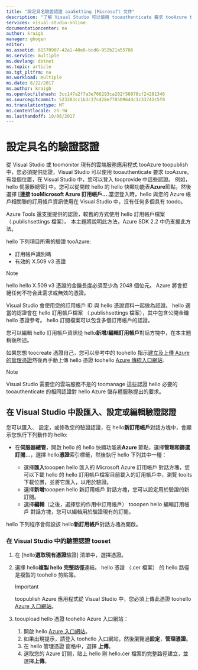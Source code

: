 ```yaml
---
title: "設定具名驗證認證 aaaSetting |Microsoft 文件"
description: "了解 Visual Studio 可以使用 tooauthenticate 要求 tooAzure toopublish 從 Visual Studio 或 toomonitor 的現有應用程式 tooAzure tootooprovide 認證如何雲端服務... "
services: visual-studio-online
documentationcenter: na
author: kraigb
manager: ghogen
editor: 
ms.assetid: 61570907-42a1-40e8-bcd6-952b21a55786
ms.service: multiple
ms.devlang: dotnet
ms.topic: article
ms.tgt_pltfrm: na
ms.workload: multiple
ms.date: 8/22/2017
ms.author: kraigb
ms.openlocfilehash: 3cc147a2f7a3e766293ca282f56078cf24281346
ms.sourcegitcommit: 523283cc1b3c37c428e77850964dc1c33742c5f0
ms.translationtype: MT
ms.contentlocale: zh-TW
ms.lasthandoff: 10/06/2017
---
```

# <a name="setting-up-named-authentication-credentials"></a>設定具名的驗證認證
從 Visual Studio 或 toomonitor 現有的雲端服務應用程式 tooAzure toopublish 中，您必須提供認證，Visual Studio 可以使用 tooauthenticate 要求 tooAzure。 有幾個位置，在 Visual Studio 中，您可以登入 tooprovide 中這些認證。 例如，hello 伺服器總管] 中，您可以從開啟 hello 的 hello 快顯功能表**Azure**節點，然後選擇 [**連接 tooMicrosoft Azure 訂用帳戶...**.當您登入時，hello 與您的 Azure 帳戶相關聯的訂用帳戶資訊使用在 Visual Studio 中，沒有任何多個具有 toodo。

Azure Tools 還支援提供的認證，較舊的方式使用 hello 訂用帳戶檔案 （.publishsettings 檔案）。 本主題將說明此方法，Azure SDK 2.2 中仍支援此方法。

hello 下列項目所需的驗證 tooAzure:

* 訂用帳戶識別碼
* 有效的 X.509 v3 憑證

> [!NOTE]
> hello hello X.509 v3 憑證的金鑰長度必須至少為 2048 個位元。 Azure 將會拒絕任何不符合此需求或無效的憑證。
>
>

Visual Studio 會使用您的訂用帳戶 ID 與 hello 憑證資料一起做為認證。 hello 適當的認證會在 hello 訂用帳戶檔案 （.publishsettings 檔案），其中包含公開金鑰 hello 憑證參考。 hello 訂閱檔案可以包含多個訂用帳戶的認證。

您可以編輯 hello 訂用帳戶資訊從 hello**新增/編輯訂用帳戶**對話方塊中，在本主題稍後所述。

如果您想 toocreate 憑證自己，您可以參考中的 toohello 指示[建立及上傳 Azure 的管理憑證](https://msdn.microsoft.com/library/windowsazure/gg551722.aspx)然後再手動上傳 hello 憑證 toohello [Azure 傳統入口網站](http://go.microsoft.com/fwlink/?LinkID=213885).

> [!NOTE]
> Visual Studio 需要您的雲端服務不是的 toomanage 這些認證 hello 必要的 tooauthenticate 的相同認證對 hello Azure 儲存體服務提出的要求。
>
>

## <a name="import-set-up-or-edit-authentication-credentials-in-visual-studio"></a>在 Visual Studio 中設匯入、設定或編輯驗證認證
您可以匯入、 設定，或修改您的驗證認證，在 hello**新訂用帳戶**對話方塊中，會顯示您執行下列動作的 hello:

* 在**伺服器總管**，開啟 hello 的 hello 快顯功能表**Azure**  節點，選擇**管理和篩選訂閱...**，選擇 hello**憑證**索引標籤，然後執行 hello 下列其中一種：

    * 選擇**匯入**tooopen hello 匯入的 Microsoft Azure 訂用帳戶 對話方塊，您可以下載 hello 的 hello 訂用帳戶檔案目前載入的訂用帳戶中，瀏覽 tooits 下載位置，並將它匯入，以用於驗證。
    * 選擇**新增**tooopen hello 新訂用帳戶 對話方塊，您可以設定用於驗證的新訂閱。
    * 選擇**編輯**（之後，選擇您的作用中訂用帳戶） tooopen hello 編輯訂用帳戶 對話方塊，您可以編輯用於驗證現有的訂閱。 

hello 下列程序會假設該 hello**新訂用帳戶**對話方塊為開啟。

### <a name="tooset-up-authentication-credentials-in-visual-studio"></a>在 Visual Studio 中的驗證認證 tooset
1. 在 [hello**選取現有憑證**驗證] 清單中，選擇憑證。
2. 選擇 hello**複製 hello 完整路徑**連結。 hello 憑證 （.cer 檔案） 的 hello 路徑是複製的 toohello 剪貼簿。

   > [!IMPORTANT]
   > toopublish Azure 應用程式從 Visual Studio 中，您必須上傳此憑證 toohello [Azure 入口網站](http://go.microsoft.com/fwlink/p/?LinkID=525040)。
   >
   >
3. tooupload hello 憑證 toohello Azure 入口網站：

   1. 開啟 hello [Azure 入口網站](http://go.microsoft.com/fwlink/p/?LinkID=525040)。
   2. 如果出現提示，請登入 toohello 入口網站，然後瀏覽過**設定**，**管理憑證**。
   3. 在 hello 管理憑證 窗格中，選擇 **上傳**。
   4. 選取您的 Azure 訂閱，貼上 hello 剛 hello.cer 檔案的完整路徑建立，並選擇**上傳**。

